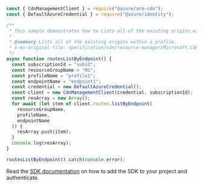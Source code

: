 ```javascript
const { CdnManagementClient } = require("@azure/arm-cdn");
const { DefaultAzureCredential } = require("@azure/identity");

/**
 * This sample demonstrates how to Lists all of the existing origins within a profile.
 *
 * @summary Lists all of the existing origins within a profile.
 * x-ms-original-file: specification/cdn/resource-manager/Microsoft.Cdn/stable/2021-06-01/examples/Routes_ListByEndpoint.json
 */
async function routesListByEndpoint() {
  const subscriptionId = "subid";
  const resourceGroupName = "RG";
  const profileName = "profile1";
  const endpointName = "endpoint1";
  const credential = new DefaultAzureCredential();
  const client = new CdnManagementClient(credential, subscriptionId);
  const resArray = new Array();
  for await (let item of client.routes.listByEndpoint(
    resourceGroupName,
    profileName,
    endpointName
  )) {
    resArray.push(item);
  }
  console.log(resArray);
}

routesListByEndpoint().catch(console.error);
```

Read the [SDK documentation](https://github.com/Azure/azure-sdk-for-js/blob/%40azure%2Farm-cdn_7.0.0/sdk/cdn/arm-cdn/README.md) on how to add the SDK to your project and authenticate.
